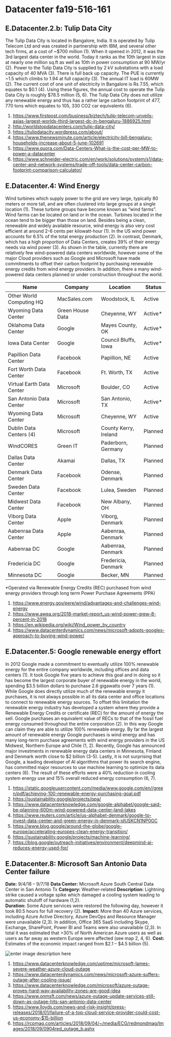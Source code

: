 ﻿# Datacenter fa19-516-161

## E.Datacenter.2.b: Tulip Data City

The Tulip Data City is located in Bangalore, India. It is operated by
Tulip Telecom Ltd and was created in partnership with IBM, and several
other tech firms, at a cost of ~$700 million (1). When it opened in
2012, it was the 3rd largest data center in the world. Today it ranks as
the 10th largest in size at nearly one million sq.ft as well as 10th in
power consumption at 90 MW/yr (2). Power to the Tulip Data City is
supplied by 2 kV substations with a load capacity of 40 MVA (3). There
is full back up capacity. The PUE is currently ~1.5 which climbs to 1.94
at full capacity (3). The annual IT load is 60MW (2). The current cost
of one unit of electricity in Bangalore is Rs 7.55, which equates to
$0.1 (4). Using these figures, the annual cost to operate the Tulip Data
City is roughly $78.5 million (5, 6). The Tulip Data City does not
utilize any renewable energy and thus has a rather large carbon
footprint of 477, 770 tons which equates to 105, 330 CO2 car equivalents
(6).


1.	<https://www.firstpost.com/business/biztech/tulip-telecom-unveils-asias-largest-worlds-third-largest-dc-in-bengaluru-1886925.html>
2. <http://worldstopdatacenters.com/tulip-data-city/>
3.	<https://tulipdatacity.wordpress.com/about/>
4.	<https://www.thenewsminute.com/article/electricity-bill-bengaluru-households-increase-about-5-june-102691>
5.	<https://www.quora.com/Data-Centers-What-is-the-cost-per-MW-to-power-a-datacenter>
6.	<https://www.schneider-electric.com/en/work/solutions/system/s1/data-center-and-network-systems/trade-off-tools/data-center-carbon-footprint-comparison-calculator/>


## E.Datacenter.4: Wind Energy

Wind turbines which supply power to the grid are very large, typically 80 meters or more tall, and are often clustered into large groups at a single location (1). These turbine groups have become known as “wind farms”.  Wind farms can be located on land or in the ocean. Turbines located in the ocean tend to be bigger than those on land. Besides being a clean, renewable and widely available resource, wind energy is also very cost efficient at around 2-6 cents per kilowatt-hour (1). In the US wind power accounts for 6.5% of the total energy production (2). In contrast, Denmark, which has a high proportion of Data Centers, creates 39% of their energy needs via wind power (3). As shown in the table, currently there are relatively few wind-powered data centers worldwide, however some of the major Cloud providers such as Google and Microsoft have made commitments to offset their carbon footprint by purchasing renewable energy credits from wind energy providers. In addition, there a many wind-powered data centers planned or under construction throughout the world.


Name  |	Company	| Location | Status
------|---------|----------|-------
Other World Computing HQ |	MacSales.com	| Woodstock, IL	| Active
Wyoming Data Center |	Green House Data |	Cheyenne, WY |	Active*
Oklahoma Data Center |	Google |	Mayes County, OK |	Active*
Iowa Data Center | Google | Council Bluffs, Iowa |	Active*
Papillion Data Center |	Facebook |	Papillion, NE	| Active
Fort Worth Data Center |	Facebook |	Ft. Worth, TX	| Active
Virtual Earth Data Center	| Microsoft	| Boulder, CO |	Active
San Antonio Data Center	| Microsoft |	San Antonio, TX	| Active*
Wyoming Data Center |	Microsoft |	Cheyenne, WY | Active
Dublin Data Centers (4) |	Microsoft	 |County Kerry, Ireland	| Planned
WindCORES |	Green IT |	Paderborn, Germany |	Planned
Dallas Data Center	| Akamai |	Dallas, TX |	Planned
Denmark Data Center |	Facebook |	Odense, Denmark	| Planned
Sweden Data Center |	Facebook |	Lulea, Sweden	| Planned
Midwest Data Center	| Facebook	| New Albany, OH |	Planned
Viborg Data Center |	Apple |	Viborg, Denmark	| Planned
Aabenraa Data Center |	Apple	| Aabenraa, Denmark	| Planned
Aabenraa DC	| Google |	Aabenraa, Denmark |	Planned
Fredericia DC |	Google | Fredericia, Denmark |	Planned
Minnesota DC |	Google |	Becker, MN	| Planned

*Operated via Renewable Energy Credits (REC) purchased from wind energy providers through long term Power Purchase Agreements (PPA)

1.	<https://www.energy.gov/eere/wind/advantages-and-challenges-wind-energy>
2.	<https://www.awea.org/2018-market-report_us-wind-power-grew-8-percent-in-2018>
3.	<https://en.wikipedia.org/wiki/Wind_power_by_country>
4.	<https://www.datacenterdynamics.com/news/microsoft-adopts-googles-approach-to-buying-wind-power/>

## E.Datacenter.5: Google renewable energy effort

In 2012 Google made a commitment to eventually utilize 100% renewable
energy for the entire company worldwide, including offices and data
centers (1). It took Google five years to achieve this goal and in doing
so it has become the largest corporate buyer of renewable energy in the
world, spending $3.5 billion dollars to purchase 2.6 gigawatts over 7
years (1). While Google does directly utilize much of the renewable
energy it purchases, it is not always possible in all its data center
and office locations to connect to renewable energy sources. To offset
this limitation the renewable energy industry has developed a system
where they provide a Renewable Energy Credits or certificate (REC) for
the amount of energy the sell. Google purchases an equivalent value of
RECs to that of the fossil fuel energy consumed throughout the entire
corporation (2). In this way Google can claim they are able to utilize
100% renewable energy. By far the largest amount of renewable energy
Google purchases is wind energy and has many long-term purchase
agreements with wind energy providers in the US Midwest, Northern Europe
and Chile (1, 2).  Recently, Google has announced major investments in
renewable energy data centers in Minnesota, Finland and Denmark worth
close to $2 billion (3-5). Lastly, it is not surprising that Google, a
leading developer of AI algorithms that power its search engine, has
committed major resources to use machine learning to optimize its data
centers (6). The result of these efforts were a 40% reduction in cooling
system energy use and 15% overall reduced energy consumption (6, 7).





1.	<https://static.googleusercontent.com/media/www.google.com/en//green/pdf/achieving-100-renewable-energy-purchasing-goal.pdf>
2.	<https://sustainability.google/projects/ppa/>
3.	<https://www.datacenterknowledge.com/google-alphabet/google-said-be-planning-600m-wind-powered-data-center-land-lakes>
4.	<https://www.reuters.com/article/us-alphabet-denmark/google-to-invest-data-center-and-green-energy-in-denmark-idUSKCN1NP0GC>
5.	<https://www.blog.google/around-the-globe/google-europe/accelerating-europes-clean-energy-transition/>
6.	<https://sustainability.google/projects/machine-learning/>
7.	<https://blog.google/outreach-initiatives/environment/deepmind-ai-reduces-energy-used-for/>



## E.Datacenter.8: Microsoft San Antonio Data Center failure

**Date:**		9/4/18 – 9/7/18
**Data Center:**	Microsoft Azure South Central Data Center in San Antonio Tx
**Category:**	Weather-related
**Description:**	Lightning strike caused a voltage spike which damaged a cooling system leading to automatic shutoff of hardware (1,2).	 
**Duration:**	Some Azure services were restored the following day, however it took 80.5 hours for full recovery (2).
**Impact:**  	More than 40 Azure services, including Azure Active Directory, Azure DevOps and Resource Manager were unavailable (2,3). In addition, Office 365 SaaS including Skype, Exchange, SharePoint, Power BI and Teams were also unavailable (2,3). In total it was estimated that >30% of North American Azure users as well as users as far away as western Europe were affected (see map 2, 4, 6). 
**Cost:**		Estimates of the economic impact ranged from $2.1 – $4.5 billion (5).

![enter image description here](https://rcpmag.com/articles/2018/09/04/~/media/ECG/redmondmag/Images/2018/09/0904red_outage_b.ashx)

1.	<https://www.datacenterknowledge.com/uptime/microsoft-lames-severe-weather-azure-cloud-outage>
2.	<https://www.datacenterdynamics.com/news/microsoft-azure-suffers-outage-after-cooling-issue/>
3.	<https://www.datacenterknowledge.com/microsoft/azure-outage-proves-hard-way-availability-zones-are-good-idea>
4.	<https://www.onmsft.com/news/azure-outage-update-services-still-down-as-outage-hits-san-antonio-data-center> 
5.	<https://www.lloyds.com/news-and-risk-insight/press-releases/2018/01/failure-of-a-top-cloud-service-provider-could-cost-us-economy-$15-billion>
6.	<https://rcpmag.com/articles/2018/09/04/~/media/ECG/redmondmag/Images/2018/09/0904red_outage_b.ashx>


